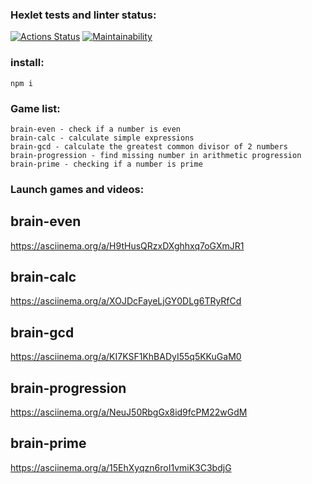 ### Hexlet tests and linter status:

[![Actions Status](https://github.com/runabal/frontend-project-lvl1/workflows/hexlet-check/badge.svg)](https://github.com/runabal/frontend-project-lvl1/actions)
[![Maintainability](https://api.codeclimate.com/v1/badges/ba8376bf451401f7ec34/maintainability)](https://codeclimate.com/github/runabal/frontend-project-lvl1/maintainability)
### install:
```
npm i
```
### Game list:
```
brain-even - check if a number is even
brain-calc - calculate simple expressions
brain-gcd - calculate the greatest common divisor of 2 numbers
brain-progression - find missing number in arithmetic progression
brain-prime - checking if a number is prime
```
### Launch games and videos:

## brain-even
https://asciinema.org/a/H9tHusQRzxDXghhxq7oGXmJR1

## brain-calc
https://asciinema.org/a/XOJDcFayeLjGY0DLg6TRyRfCd

## brain-gcd
https://asciinema.org/a/KI7KSF1KhBADyI55q5KKuGaM0

## brain-progression
https://asciinema.org/a/NeuJ50RbgGx8id9fcPM22wGdM

## brain-prime
https://asciinema.org/a/15EhXyqzn6roI1vmiK3C3bdjG

